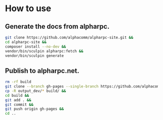 # How to use

## Generate the docs from alpharpc.

```bash
git clone https://github.com/alphacomm/alpharpc-site.git &&
cd alpharpc-site &&
composer install --no-dev &&
vendor/bin/sculpin alpharpc:fetch &&
vendor/bin/sculpin generate
```

## Publish to alpharpc.net.

```bash
rm -rf build
git clone --branch gh-pages --single-branch https://github.com/alphacomm/alpharpc.git build &&
cp -R output_dev/* build/ &&
cd build &&
git add . &&
git commit &&
git push origin gh-pages &&
cd ..
```
